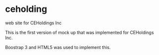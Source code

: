 # ceholding
web site for CEHoldings Inc

This is the first version of mock up that was implemented for CEHoldings Inc.

Boostrap 3 and HTML5 was used to implement this.
